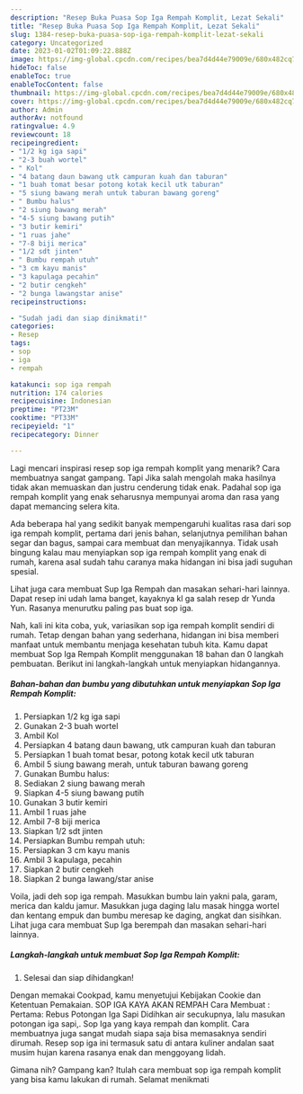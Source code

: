 ```yaml
---
description: "Resep Buka Puasa Sop Iga Rempah Komplit, Lezat Sekali"
title: "Resep Buka Puasa Sop Iga Rempah Komplit, Lezat Sekali"
slug: 1384-resep-buka-puasa-sop-iga-rempah-komplit-lezat-sekali
category: Uncategorized
date: 2023-01-02T01:09:22.888Z
image: https://img-global.cpcdn.com/recipes/bea7d4d44e79009e/680x482cq70/sop-iga-rempah-komplit-foto-resep-utama.jpg
hideToc: false
enableToc: true
enableTocContent: false
thumbnail: https://img-global.cpcdn.com/recipes/bea7d4d44e79009e/680x482cq70/sop-iga-rempah-komplit-foto-resep-utama.jpg
cover: https://img-global.cpcdn.com/recipes/bea7d4d44e79009e/680x482cq70/sop-iga-rempah-komplit-foto-resep-utama.jpg
author: Admin
authorAv: notfound
ratingvalue: 4.9
reviewcount: 18
recipeingredient:
- "1/2 kg iga sapi"
- "2-3 buah wortel"
- " Kol"
- "4 batang daun bawang utk campuran kuah dan taburan"
- "1 buah tomat besar potong kotak kecil utk taburan"
- "5 siung bawang merah untuk taburan bawang goreng"
- " Bumbu halus"
- "2 siung bawang merah"
- "4-5 siung bawang putih"
- "3 butir kemiri"
- "1 ruas jahe"
- "7-8 biji merica"
- "1/2 sdt jinten"
- " Bumbu rempah utuh"
- "3 cm kayu manis"
- "3 kapulaga pecahin"
- "2 butir cengkeh"
- "2 bunga lawangstar anise"
recipeinstructions:

- "Sudah jadi dan siap dinikmati!"
categories:
- Resep
tags:
- sop
- iga
- rempah

katakunci: sop iga rempah 
nutrition: 174 calories
recipecuisine: Indonesian
preptime: "PT23M"
cooktime: "PT33M"
recipeyield: "1"
recipecategory: Dinner

---
```



Lagi mencari inspirasi resep sop iga rempah komplit yang menarik? Cara membuatnya sangat gampang. Tapi Jika salah mengolah maka hasilnya tidak akan memuaskan dan justru cenderung tidak enak. Padahal sop iga rempah komplit yang enak seharusnya mempunyai aroma dan rasa yang dapat memancing selera kita.


Ada beberapa hal yang sedikit banyak mempengaruhi kualitas rasa dari sop iga rempah komplit, pertama dari jenis bahan, selanjutnya pemilihan bahan segar dan bagus, sampai cara membuat dan menyajikannya. Tidak usah bingung kalau mau menyiapkan sop iga rempah komplit yang enak di rumah, karena asal sudah tahu caranya maka hidangan ini bisa jadi suguhan spesial.

Lihat juga cara membuat Sup Iga Rempah dan masakan sehari-hari lainnya. Dapat resep ini udah lama banget, kayaknya kl ga salah resep dr Yunda Yun. Rasanya menurutku paling pas buat sop iga.


Nah, kali ini kita coba, yuk, variasikan sop iga rempah komplit sendiri di rumah. Tetap dengan bahan yang sederhana, hidangan ini bisa memberi manfaat untuk membantu menjaga kesehatan tubuh kita. Kamu dapat membuat Sop Iga Rempah Komplit menggunakan 18 bahan dan 0 langkah pembuatan. Berikut ini langkah-langkah untuk menyiapkan hidangannya.

<!--inarticleads1-->

##### Bahan-bahan dan bumbu yang dibutuhkan untuk menyiapkan Sop Iga Rempah Komplit:

1. Persiapkan 1/2 kg iga sapi
1. Gunakan 2-3 buah wortel
1. Ambil  Kol
1. Persiapkan 4 batang daun bawang, utk campuran kuah dan taburan
1. Persiapkan 1 buah tomat besar, potong kotak kecil utk taburan
1. Ambil 5 siung bawang merah, untuk taburan bawang goreng
1. Gunakan  Bumbu halus:
1. Sediakan 2 siung bawang merah
1. Siapkan 4-5 siung bawang putih
1. Gunakan 3 butir kemiri
1. Ambil 1 ruas jahe
1. Ambil 7-8 biji merica
1. Siapkan 1/2 sdt jinten
1. Persiapkan  Bumbu rempah utuh:
1. Persiapkan 3 cm kayu manis
1. Ambil 3 kapulaga, pecahin
1. Siapkan 2 butir cengkeh
1. Siapkan 2 bunga lawang/star anise


Voila, jadi deh sop iga rempah. Masukkan bumbu lain yakni pala, garam, merica dan kaldu jamur. Masukkan juga daging lalu masak hingga wortel dan kentang empuk dan bumbu meresap ke daging, angkat dan sisihkan. Lihat juga cara membuat Sup Iga berempah dan masakan sehari-hari lainnya. 

<!--inarticleads2-->

##### Langkah-langkah untuk membuat Sop Iga Rempah Komplit:


1. Selesai dan siap dihidangkan!

Dengan memakai Cookpad, kamu menyetujui Kebijakan Cookie dan Ketentuan Pemakaian. SOP IGA KAYA AKAN REMPAH Cara Membuat : Pertama: Rebus Potongan Iga Sapi Didihkan air secukupnya, lalu masukan potongan iga sapi,. Sop Iga yang kaya rempah dan komplit. Cara membuatnya juga sangat mudah siapa saja bisa memasaknya sendiri dirumah. Resep sop iga ini termasuk satu di antara kuliner andalan saat musim hujan karena rasanya enak dan menggoyang lidah. 

Gimana nih? Gampang kan? Itulah cara membuat sop iga rempah komplit yang bisa kamu lakukan di rumah. Selamat menikmati
